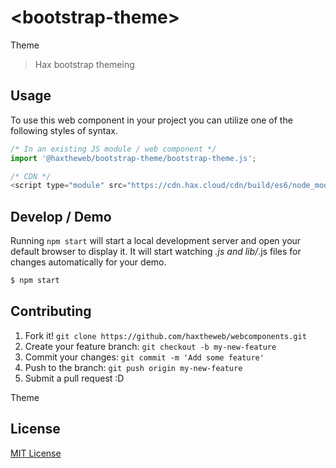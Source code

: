 # &lt;bootstrap-theme&gt;

Theme
> Hax bootstrap themeing

## Usage
To use this web component in your project you can utilize one of the following styles of syntax.

```js
/* In an existing JS module / web component */
import '@haxtheweb/bootstrap-theme/bootstrap-theme.js';

/* CDN */
<script type="module" src="https://cdn.hax.cloud/cdn/build/es6/node_modules/@haxtheweb/bootstrap-theme/bootstrap-theme.js"></script>
```

## Develop / Demo
Running `npm start` will start a local development server and open your default browser to display it. It will start watching *.js and lib/*.js files for changes automatically for your demo.
```bash
$ npm start
```


## Contributing

1. Fork it! `git clone https://github.com/haxtheweb/webcomponents.git`
2. Create your feature branch: `git checkout -b my-new-feature`
3. Commit your changes: `git commit -m 'Add some feature'`
4. Push to the branch: `git push origin my-new-feature`
5. Submit a pull request :D

Theme

## License
[MIT License](http://opensource.org/licenses/MIT)